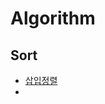 # Algorithm

## Sort
- [삽입정렬](https://github.com/kyunghyunHan/algorithm_/blob/main/src/sort/insertion.rs)
- 